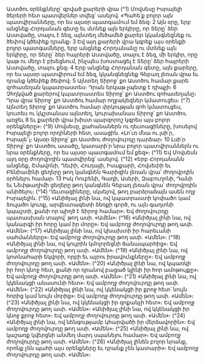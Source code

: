 
Աստծու օրենքները՝ գրված քարերի վրա
(^1) Մովսեսը Իսրայելի ծերերի հետ պատվերներ տվեց՝ ասելով. «Պահե՛ք բոլոր այն պատվիրանները, որ ես այսօր
պատգամում եմ ձեզ։ 2 Այն օրը, երբ անցնեք Հորդանան գետը եւ մտնեք այն երկիրը, որ Տերը՝ ձեր Աստվածը, տալու է
ձեզ, այնտեղ մեծամեծ քարեր կկանգնեցնեք ու ծեփով կծեփեք դրանք։ 3 Եվ այդ քարերի վրա կգրեք այս օրենքի բոլոր
պատգամները, երբ անցնեք Հորդանանը ու մտնեք այն երկիրը, որ Տերը՝ ձեր հայրերի Աստվածը, տալու է ձեզ, մի երկիր,
որը կաթ ու մեղր է բխեցնում, ինչպես խոստացել է Տերը՝ ձեր հայրերի Աստվածը, տալու քեզ։ 4 Երբ անցնեք Հորդանան
գետը, այն քարերը, որ ես այսօր պատվիրում եմ ձեզ, կկանգնեցնեք Գեբաղ լեռան վրա եւ դրանք կծեփեք ծեփով։ 5 Այնտեղ
Տիրոջ՝ քո Աստծու համար քարե զոհասեղան կպատրաստես։ Դրան երկաթ չպետք է դիպչի։ 6 Չհղկված քարերով
կպատրաստես Տիրոջ՝ քո Աստծու զոհասեղանը։ Դրա վրա Տիրոջ՝ քո Աստծու համար ողջակեզներ կմատուցես։
(^7) Այնտեղ Տիրոջ՝ քո Աստծու համար փրկության զոհ կմատուցես, կուտես ու կկշտանաս այնտեղ, կուրախանաս Տիրոջ՝
քո Աստծու առջեւ 8 եւ քարերի վրա խիստ պարզորոշ կգրես այս բոլոր օրենքները»։
(^9) Մովսեսը, քահանաներն ու ղեւտացիները, խոսելով Իսրայելի բոլոր որդիների հետ, ասացին. «Լո՛ւռ մնա ու լսի՛ր,
Իսրայե՜լ։ Այսօր Տիրոջ՝ քո Աստծու ժողովուրդը դարձար։ 10 Լսի՛ր Տիրոջ՝ քո Աստծու ասածը, կատարի՛ր նրա բոլոր
պատվիրաններն ու նրա օրենքները, որ ես այսօր պատգամում եմ քեզ»։
(^11) Եվ Մովսեսն այդ օրը ժողովրդին պատվիրեց՝ ասելով. (^12) «Երբ Հորդանանն անցնեք, Շմավոնի, Ղեւիի, Հուդայի,
Իսաքարի, Հովսեփի եւ Բենիամինի ցեղերը թող կանգնեն Գարիզին լեռան վրա՝ ժողովրդին օրհնելու համար։ 13 Իսկ
Ռուբենի, Գադի, Ասերի, Զաբուղոնի, Դանի եւ Նեփթաղիմի ցեղերը թող կանգնեն Գեբաղ լեռան վրա՝ ժողովրդին
անիծելու։
(^14) Ղեւտացիները, սկսելով, թող բարձրաձայն ասեն ողջ Իսրայելին.
(^15) «Անիծյալ լինի նա, ով կպատրաստի կոփածո կամ ձուլածո կուռք, արվեստագետի ձեռքի գործ, ու այն գաղտնի
կպաշտի, քանի որ պիղծ է Տիրոջ համար»։ Եվ ժողովուրդը պատասխան տալով՝ թող ասի. «Ամեն»։
(^16) «Անիծյալ լինի նա, ով կանարգի իր հորը կամ իր մորը»։ Եվ ամբողջ ժողովուրդը թող ասի. «Ամեն»։
(^17) «Անիծյալ լինի նա, ով կխախտի իր հարեւանի սահմանները»։ Եվ ամբողջ ժողովուրդը թող ասի. «Ամեն»։
(^18) «Անիծյալ լինի նա, ով կույրին կմոլորեցնի ճանապարհից»։ Եվ ամբողջ ժողովուրդը թող ասի. «Ամեն»։
(^19) «Անիծյալ լինի նա, ով կոտնահարի եկվորի, որբի եւ այրու իրավունքները»։ Եվ ամբողջ ժողովուրդը թող ասի.
«Ամեն»։
(^20) «Անիծյալ լինի նա, ով կպառկի իր հոր կնոջ հետ, քանի որ դրանով բացած կլինի իր հոր ամոթույքը»։ Եվ ամբողջ
ժողովուրդը թող ասի. «Ամեն»։
(^21) «Անիծյալ լինի նա, ով կկենակցի անասունի հետ»։ Եվ ամբողջ ժողովուրդը թող ասի. «Ամեն»։
(^22) «Անիծյալ լինի նա, ով կկենակցի իր քրոջ հետ՝ նույն հորից կամ նույն մորից»։ Եվ ամբողջ ժողովուրդը թող ասի.
«Ամեն»։
(^23) «Անիծյալ լինի նա, ով կկենակցի իր զոքանչի հետ»։ Եվ ամբողջ ժողովուրդը թող ասի. «Ամեն»։ «Անիծյալ լինի նա,
ով կկենակցի իր կնոջ քրոջ հետ»։ Եվ ամբողջ ժողովուրդը թող ասի. «Ամեն»։
(^24) «Անիծյալ լինի նա, ով նենգությամբ կհարվածի իր մերձավորին»։ Եվ ամբողջ ժողովուրդը թող ասի. «Ամեն»։
(^25) «Անիծյալ լինի նա, ով կաշառք կվերցնի անմեղ մարդ սպանելու համար»։ Եվ ամբողջ ժողովուրդը թող ասի.
«Ամեն»։
(^26) «Անիծյալ լինեն բոլոր նրանք, որոնք չեն պահի այս օրենքները եւ դրանք չեն կատարի»։ Եվ ամբողջ ժողովուրդը թող
ասի. «Ամեն»։


